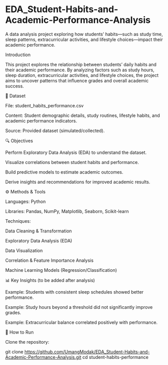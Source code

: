 # EDA_Student-Habits-and-Academic-Performance-Analysis
A data analysis project exploring how students’ habits—such as study time, sleep patterns, extracurricular activities, and lifestyle choices—impact their academic performance.

Introduction

This project explores the relationship between students’ daily habits and their academic performance. By analyzing factors such as study hours, sleep duration, extracurricular activities, and lifestyle choices, the project aims to uncover patterns that influence grades and overall academic success.

📂 Dataset

File: student_habits_performance.csv

Content: Student demographic details, study routines, lifestyle habits, and academic performance indicators.

Source: Provided dataset (simulated/collected).

🔍 Objectives

Perform Exploratory Data Analysis (EDA) to understand the dataset.

Visualize correlations between student habits and performance.

Build predictive models to estimate academic outcomes.

Derive insights and recommendations for improved academic results.

⚙️ Methods & Tools

Languages: Python

Libraries: Pandas, NumPy, Matplotlib, Seaborn, Scikit-learn

Techniques:

Data Cleaning & Transformation

Exploratory Data Analysis (EDA)

Data Visualization

Correlation & Feature Importance Analysis

Machine Learning Models (Regression/Classification)

📊 Key Insights (to be added after analysis)

Example: Students with consistent sleep schedules showed better performance.

Example: Study hours beyond a threshold did not significantly improve grades.

Example: Extracurricular balance correlated positively with performance.

🚀 How to Run

Clone the repository:

git clone https://github.com/UmangModak/EDA_Student-Habits-and-Academic-Performance-Analysis.git
cd student-habits-performance
